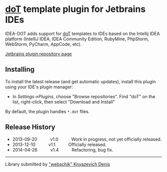# [doT](http://olado.github.io/doT/index.html) template plugin for Jetbrains IDEs

IDEA-DOT adds support for [doT](http://olado.github.io/doT/index.html) templates to IDEs based on the Intellij IDEA platform (IntelliJ IDEA, IDEA Community Edition, RubyMine, PhpStorm, WebStorm, PyCharm, AppCode, etc).

[Jetbrains plugin repository page](http://plugins.jetbrains.com/plugin/7327)

## Installing
To install the latest release (and get automatic updates), install this plugin using your IDE's plugin manager:
* In _Settings->Plugins_, choose "Browse repositories".  Find "doT" on the list, right-click, then select "Download and Install"

By default, the plugin handles `*.dot` files.

## Release History

 * 2013-09-20   v1.0   Work in progress, not yet officially released.
 * 2013-12-10   v1.1   Officially released.
 * 2014-04-26   v1.4   Refactoring, bug fix.

---

Library submitted by ["webschik" Knyazevich Denis](https://github.com/webschik)

